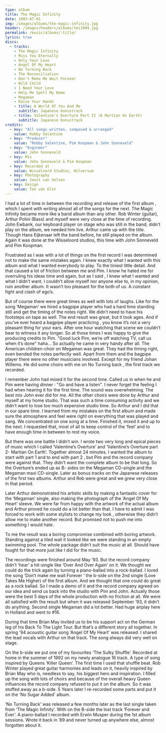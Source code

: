 ```yaml
---
type: album
title: The Magic Infinity
date: 1993-07-01
img: /images/albums/the-magic-infinity.jpg
header: /images/headers/albums/tmi1994.jpg
permalink: /music/albums/:title/
lyrics: true
discs:
  - tracks:
    - The Magic Infinity
    - Miss You Eternally
    - Only Your Love
    - Angel Of My Heart
    - No Turning Back
    - The Reconciliation
    - Don't Make Me Wait Forever
    - Wild Child
    - I Need Your Love
    - Help Me Spell My Name
    - Megaman
    - Raise Your Hands
    - title: A World Of You And Me
      subtitle: Japanese bonustrack
    - title: Valentine's Overture Part II (A Martian On Earth)
      subtitle: Japanese bonustrack
credits:
  - key: "All songs written, composed & arranged"
    value: Robby Valentine
  - key: "Producer"
    value: "Robby Valentine, Pim Koopman & John Sonneveld"    
  - key: "Engineer"
    value: John Sonneveld
  - key: Mix    
    value: John Sonneveld & Pim Koopman
  - key: Recorded at
    value: Wisseloord Studios, Hilversum    
  - key: Photography
    value: Joost van Velsen
  - key: Design
    value: Ton van Elst
---
```


I had a lot of time in between the recording and release of the first album , which I spent with writing almost all of the songs for the next.
The Magic Infinity became more like a band album than any other. Rob Winter (guitar), Arthur Polini (Bass) and myself were very close at the time of recording. John Ewbank, our keyboard player on stage who was still in the band, didn’t play on the album, we needed him live.
Arthur came up with the title.
Though Hans Eijkenaar left the band before, he still played on the album.
Again it was done at the Wisseloord studios, this time with John Sonneveld and Pim Koopman.

Frustrated as I was with a lot of things on the first record I was determined not to make the same mistakes again. I knew exactly what I wanted with this album and what I wanted everybody to play. To the tiniest little detail.
And that caused a lot of friction between me and Pim.
I know he hated me for overruling his ideas time and again, but as I said , I knew what I wanted and what I didn’t want. I couldn’t allow myself nor anyone else to, in my opinion, ruin another album. It wasn’t too pleasant for the both of us. A constant fight and clash of ego’s.

But of course there were great times as well with lots of laughs.
Like for the song ‘Megaman’ we hired a bagpipe player who had a hard time standing still and get the timing of the notes right. We didn’t need to have his footsteps on tape as well. The end result was great, but it took ages. And if you’ve ever heard a bagpipe player practicing , you know it’s not a very pleasant thing for your ears. After one hour watching that scene we couldn’t bear to witness it any longer. So at those times I was happy to give the producing credits to Pim. "Good luck Pim, we’re off watching TV, call us when it’s done" haha… So actually he came in very handy after all.
The American children-choir on Megaman was great. They had the timing right, even bended the notes perfectly well.
Apart from them and the bagpipe player there were no other musicians involved. Except for my friend Johan Willems. He did some choirs with me on No Turning back , the first track we recorded.

I remember John had mixed it for the second time. Called us in when he and Pim were having dinner : "Go and have a listen". I never forget the feeling I had when hearing it for the first time. The sound was overwhelming. The best mix John ever did for me.
All the other choirs were done by Arthur and myself at my home studio.
That was such a time consuming activity and we didn’t want to lose too much expensive studio time. So Arthur and I did that in our spare time.
I learned from my mistakes on the first album and made sure the atmosphere and feel were right on everything that was played and sang. We concentrated on one song at a time. Finished it, mixed it and up to the next.
I requested that, most of all to keep control of the ‘feel’ and to have enough time in between to rest my voice.

But there was one battle I didn’t win.
I wrote two very long and epical pieces of music which I called ‘Valentine’s Overture’ and ‘Valentine’s Overture part 2- Martian On Earth’.
Together almost 24 minutes. I wanted the album to start with part 1 and to end with part 2 , but Pim and the record company were against that. They didn’t want the complete album to be that long. So the Overture’s ended up as B- sides on the Megaman CD-single and the Megaman maxi CD-single. Later as bonus tracks on the Japanese releases of the first two albums.
Arthur and Rob were great and we grew very close in that period.

Later Arthur demonstrated his artistic skills by making a fantastic cover for the ‘Megaman’ single, also making the photograph of the ‘Angel Of My Heart’ sleeve. We were far from happy with the artwork of the actual album and Arthur proved he could do a lot better than that.
I have to admit I was forced to work with some stylists to change my look , otherwise they didn’t allow me to make another record.
But promised not to push me into something I would hate.

To me the result was a boring compromise combined with boring artwork.
Standing against a tiled wall it looked like we were standing in an empty swimming pool. The whole package didn’t suit the music at all.
Should have fought for that more just like I did for the music.

The recordings were finished around May ’93. But the record company didn’t ‘hear’ a hit-single like ‘Over And Over Again’ on it. We thought we could do the trick again by turning a piano-ballad into a rock-ballad. I loved the song ‘Don’t make me wait Forever ‘ the b-side on the 2nd single (Love Takes Me Higher) of the first album. And we thought that one could do great as a rock ballad.
So I made a demo of it and the record company agreed on our idea and send us back into the studio with Pim and John. Actually those were the best 5 days of the whole production with no friction at all. We were all satisfied with the result but when it was released September ’93, it didn’t do anything.
Second single Megaman did a lot better. Had huge airplay here in Holland and went to #16.

During that time Brian May invited us to be his support act on the German leg of his Back To The Light Tour. But that’s a different story all together.
In spring ’94 acoustic guitar song ‘Angel Of My Heart’ was released. I shared the lead vocals with Arthur on that track. The song always did very well on stage.

On the b-side we put one of my favourites ‘The Sulky Shuffle’. Recorded at home in the summer of 1992 on my newly analogue 16 track. A type of song inspired by Queens ‘Killer Queen’. The first time I used that shuffle beat. Rob Winter played great guitar harmonies and leads on it, heavily inspired by Brian May who is, needless to say, his biggest hero and inspiration. I filled up the song with lots of choirs and because of the overall heavy Queen influences the record company refused to put it on the album. So it was stuffed away as a b-side. 5 Years later I re-recorded some parts and put it on the ‘No Sugar Added’ album.

‘No Turning Back’ was released a few months later as the last single taken from ‘The Magic Infinity’. With on the B-side the lost track ‘Forever and Ever’. A piano-ballad I recorded with Erwin Musper during the 1st album sessions. Wrote it back in ’89 and never turned up anywhere else, almost forgotten about it.